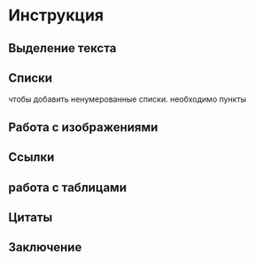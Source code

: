 # Инструкция 

## Выделение текста

## Списки

чтобы добавить ненумерованные списки. необходимо пункты 

## Работа с изображениями

## Ссылки

## работа с таблицами

## Цитаты

## Заключение